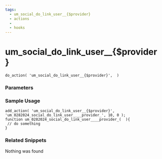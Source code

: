 ```yaml
---
tags: 
  - um_social_do_link_user__{$provider}
  - actions
  - 
  - hooks
---
```

# um\_social\_do\_link\_user\_\_{$provider}

``` php:no-line-numbers
do_action( 'um_social_do_link_user__{$provider}',  )
```
<div class='hook-sep'></div>

### Parameters

<div class='hook-sep'></div>



### Sample Usage

``` php:no-line-numbers
add_action( 'um_social_do_link_user__{$provider}', 'um_0282024_social_do_link_user____provider_', 10, 0 );
function um_0282024_social_do_link_user____provider_(  ){
 // do something
}
```
<div class='hook-sep'></div>



### Related Snippets

Nothing was found

